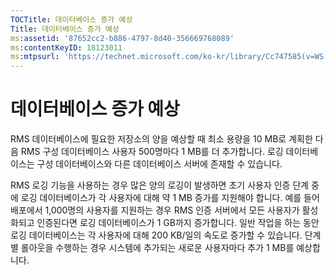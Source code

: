 ```yaml
---
TOCTitle: 데이터베이스 증가 예상
Title: 데이터베이스 증가 예상
ms:assetid: '87652cc2-b886-4797-8d40-356669768089'
ms:contentKeyID: 18123011
ms:mtpsurl: 'https://technet.microsoft.com/ko-kr/library/Cc747585(v=WS.10)'
---
```


데이터베이스 증가 예상
======================

RMS 데이터베이스에 필요한 저장소의 양을 예상할 때 최소 용량을 10 MB로 계획한 다음 RMS 구성 데이터베이스 사용자 500명마다 1 MB를 더 추가합니다. 로깅 데이터베이스는 구성 데이터베이스와 다른 데이터베이스 서버에 존재할 수 있습니다.

RMS 로깅 기능을 사용하는 경우 많은 양의 로깅이 발생하면 초기 사용자 인증 단계 중에 로깅 데이터베이스가 각 사용자에 대해 약 1 MB 증가를 지원해야 합니다. 예를 들어 배포에서 1,000명의 사용자를 지원하는 경우 RMS 인증 서버에서 모든 사용자가 활성화되고 인증된다면 로깅 데이터베이스가 1 GB까지 증가합니다. 일반 작업을 하는 동안 로깅 데이터베이스는 각 사용자에 대해 200 KB/일의 속도로 증가할 수 있습니다. 단계별 롤아웃을 수행하는 경우 시스템에 추가되는 새로운 사용자마다 추가 1 MB를 예상합니다.
